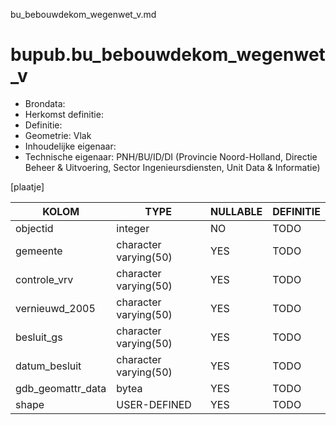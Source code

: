 bu_bebouwdekom_wegenwet_v.md

# bupub.bu_bebouwdekom_wegenwet_v


* Brondata: 
* Herkomst definitie: 
* Definitie: 
* Geometrie: Vlak
* Inhoudelijke eigenaar: 
* Technische eigenaar: PNH/BU/ID/DI (Provincie Noord-Holland, Directie Beheer & Uitvoering, Sector Ingenieursdiensten, Unit Data & Informatie)

[plaatje]


|KOLOM                            |TYPE                       |NULLABLE|DEFINITIE|
|------                           |----                       |-----   |-----    |
|objectid                         |integer                    |NO      |TODO|
|gemeente                         |character varying(50)      |YES     |TODO|
|controle_vrv                     |character varying(50)      |YES     |TODO|
|vernieuwd_2005                   |character varying(50)      |YES     |TODO|
|besluit_gs                       |character varying(50)      |YES     |TODO|
|datum_besluit                    |character varying(50)      |YES     |TODO|
|gdb_geomattr_data                |bytea                      |YES     |TODO|
|shape                            |USER-DEFINED               |YES     |TODO|
